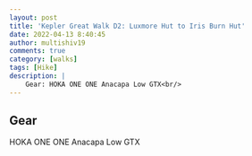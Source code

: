 ```yaml
---
layout: post
title: 'Kepler Great Walk D2: Luxmore Hut to Iris Burn Hut'
date: 2022-04-13 8:40:45
author: multishiv19
comments: true
category: [walks]
tags: [Hike]
description: |
    Gear: HOKA ONE ONE Anacapa Low GTX<br/>
---
```


## Gear
HOKA ONE ONE Anacapa Low GTX



<div width='100%' class='strava-embed-placeholder' data-embed-type='activity' data-embed-id='6988111800'></div>
<script src='https://strava-embeds.com/embed.js'></script>
